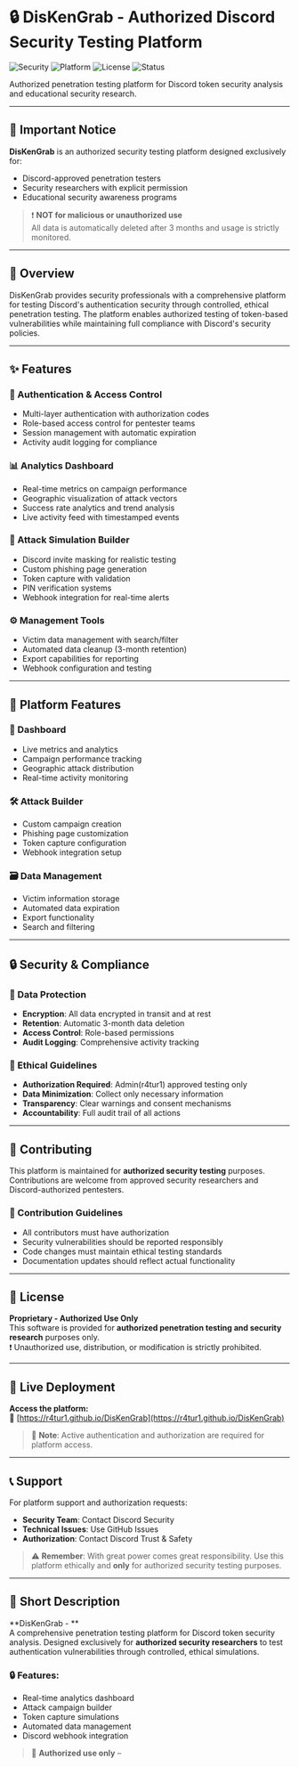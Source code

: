 # 🔒 DisKenGrab - Authorized Discord Security Testing Platform

![Security](https://img.shields.io/badge/Security-Penetration25Testing-red)
![Platform](https://img.shields.io/badge/Platform-Discord25Approved-blue)
![License](https://img.shields.io/badge/License-Proprietary-black)
![Status](https://img.shields.io/badge/Status-Active25Development-success)

Authorized penetration testing platform for Discord token security analysis and educational security research.

---

## 🚨 Important Notice

**DisKenGrab** is an authorized security testing platform designed exclusively for:

- Discord-approved penetration testers  
- Security researchers with explicit permission  
- Educational security awareness programs  

> ❗ **NOT for malicious or unauthorized use**  
> All data is automatically deleted after 3 months and usage is strictly monitored.

---

## 🎯 Overview

DisKenGrab provides security professionals with a comprehensive platform for testing Discord's authentication security through controlled, ethical penetration testing. The platform enables authorized testing of token-based vulnerabilities while maintaining full compliance with Discord's security policies.

---

## ✨ Features

### 🔐 Authentication & Access Control
- Multi-layer authentication with authorization codes  
- Role-based access control for pentester teams  
- Session management with automatic expiration  
- Activity audit logging for compliance

### 📊 Analytics Dashboard
- Real-time metrics on campaign performance  
- Geographic visualization of attack vectors  
- Success rate analytics and trend analysis  
- Live activity feed with timestamped events

### 🎣 Attack Simulation Builder
- Discord invite masking for realistic testing  
- Custom phishing page generation  
- Token capture with validation  
- PIN verification systems  
- Webhook integration for real-time alerts

### ⚙️ Management Tools
- Victim data management with search/filter  
- Automated data cleanup (3-month retention)  
- Export capabilities for reporting  
- Webhook configuration and testing

---

## 🎨 Platform Features

### 🧮 Dashboard
- Live metrics and analytics  
- Campaign performance tracking  
- Geographic attack distribution  
- Real-time activity monitoring

### 🛠️ Attack Builder
- Custom campaign creation  
- Phishing page customization  
- Token capture configuration  
- Webhook integration setup

### 🗃️ Data Management
- Victim information storage  
- Automated data expiration  
- Export functionality  
- Search and filtering

---

## 🔒 Security & Compliance

### 🔐 Data Protection
- **Encryption**: All data encrypted in transit and at rest  
- **Retention**: Automatic 3-month data deletion  
- **Access Control**: Role-based permissions  
- **Audit Logging**: Comprehensive activity tracking

### 📜 Ethical Guidelines
- **Authorization Required**: Admin(r4tur1) approved testing only  
- **Data Minimization**: Collect only necessary information  
- **Transparency**: Clear warnings and consent mechanisms  
- **Accountability**: Full audit trail of all actions

---

## 🤝 Contributing

This platform is maintained for **authorized security testing** purposes. Contributions are welcome from approved security researchers and Discord-authorized pentesters.

### 📌 Contribution Guidelines
- All contributors must have authorization  
- Security vulnerabilities should be reported responsibly  
- Code changes must maintain ethical testing standards  
- Documentation updates should reflect actual functionality

---

## 📄 License

**Proprietary - Authorized Use Only**  
This software is provided for **authorized penetration testing and security research** purposes only.  
❗ Unauthorized use, distribution, or modification is strictly prohibited.

---

## 🚀 Live Deployment

**Access the platform:**  
🔗 [https://r4tur1.github.io/DisKenGrab](https://r4tur1.github.io/DisKenGrab)

> 🔐 **Note**: Active authentication and authorization are required for platform access.

---

## 📞 Support

For platform support and authorization requests:

- **Security Team**: Contact Discord Security  
- **Technical Issues**: Use GitHub Issues  
- **Authorization**: Contact Discord Trust & Safety

> ⚠️ **Remember**: With great power comes great responsibility. Use this platform ethically and **only** for authorized security testing purposes.

---

## 📝 Short Description

**DisKenGrab - **  
A comprehensive penetration testing platform for Discord token security analysis. Designed exclusively for **authorized security researchers** to test authentication vulnerabilities through controlled, ethical simulations.

### 🔒 Features:
- Real-time analytics dashboard  
- Attack campaign builder  
- Token capture simulations  
- Automated data management  
- Discord webhook integration

> 🚨 **Authorized use only** – 

